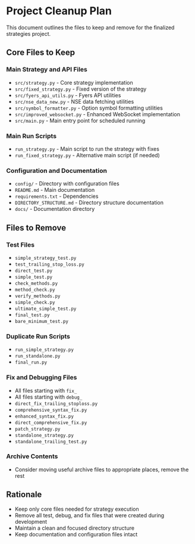# Project Cleanup Plan

This document outlines the files to keep and remove for the finalized strategies project.

## Core Files to Keep

### Main Strategy and API Files
- `src/strategy.py` - Core strategy implementation
- `src/fixed_strategy.py` - Fixed version of the strategy
- `src/fyers_api_utils.py` - Fyers API utilities
- `src/nse_data_new.py` - NSE data fetching utilities
- `src/symbol_formatter.py` - Option symbol formatting utilities
- `src/improved_websocket.py` - Enhanced WebSocket implementation
- `src/main.py` - Main entry point for scheduled running

### Main Run Scripts
- `run_strategy.py` - Main script to run the strategy with fixes
- `run_fixed_strategy.py` - Alternative main script (if needed)

### Configuration and Documentation
- `config/` - Directory with configuration files
- `README.md` - Main documentation
- `requirements.txt` - Dependencies
- `DIRECTORY_STRUCTURE.md` - Directory structure documentation
- `docs/` - Documentation directory

## Files to Remove

### Test Files
- `simple_strategy_test.py`
- `test_trailing_stop_loss.py`
- `direct_test.py`
- `simple_test.py`
- `check_methods.py`
- `method_check.py`
- `verify_methods.py`
- `simple_check.py`
- `ultimate_simple_test.py`
- `final_test.py`
- `bare_minimum_test.py`

### Duplicate Run Scripts
- `run_simple_strategy.py`
- `run_standalone.py`
- `final_run.py`

### Fix and Debugging Files
- All files starting with `fix_`
- All files starting with `debug_`
- `direct_fix_trailing_stoploss.py`
- `comprehensive_syntax_fix.py`
- `enhanced_syntax_fix.py`
- `direct_comprehensive_fix.py`
- `patch_strategy.py`
- `standalone_strategy.py`
- `standalone_trailing_test.py`

### Archive Contents
- Consider moving useful archive files to appropriate places, remove the rest

## Rationale
- Keep only core files needed for strategy execution
- Remove all test, debug, and fix files that were created during development
- Maintain a clean and focused directory structure
- Keep documentation and configuration files intact
